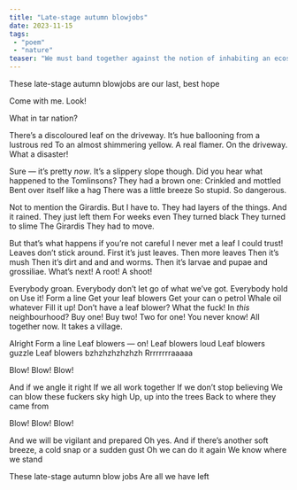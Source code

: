 ```yaml
---
title: "Late-stage autumn blowjobs" 
date: 2023-11-15
tags: 
 - "poem"
 - "nature"
teaser: "We must band together against the notion of inhabiting an ecosystem"
---
```


These late-stage autumn blowjobs
are our last, best hope

Come with me.
Look!

What in tar nation?

There’s a discoloured leaf on the driveway.
It’s hue ballooning from a lustrous red 
To an almost shimmering yellow.
A real flamer.
On the driveway.
What a disaster!

Sure — it’s pretty *now*.
It’s a slippery slope though.
Did you hear what happened to the Tomlinsons?
They had a brown one:
Crinkled and mottled
Bent over itself like a hag
There was a little breeze
So stupid. So dangerous.

Not to mention the Girardis.
But I have to.
They had layers of the things.
And it rained.
They just left them
For weeks even
They turned black
They turned to slime
The Girardis
They had to move.

But that’s what happens if you’re not careful
I never met a leaf I could trust!
Leaves don’t stick around.
First it’s just leaves.
Then more leaves
Then it’s mush
Then it’s dirt and and and worms.
Then it’s larvae and pupae and grossiliae.
What’s next!
A root! A shoot!

Everybody groan.
Everybody don’t let go of what we’ve got.
Everybody hold on
Use it!
Form a line
Get your leaf blowers
Get your can o petrol
Whale oil whatever
Fill it up!
Don’t have a leaf blower?
What the fuck!
In *this* neighbourhood?
Buy one! Buy two! Two for one! You never know!
All together now. 
It takes a village.

Alright
Form a line
Leaf blowers — on!
Leaf blowers loud
Leaf blowers guzzle
Leaf blowers bzhzhzhzhzhzh Rrrrrrrraaaaa

Blow! Blow! Blow!

And if we angle it right
If we all work together
If we don’t stop believing
We can blow these fuckers sky high
Up, up into the trees
Back to where they came from

Blow! Blow! Blow!

And we will be vigilant and prepared
Oh yes. 
And if there’s another soft breeze, 
a cold snap or a sudden gust
Oh we can do it again
We know where we stand

These late-stage autumn blow jobs
Are all we have left